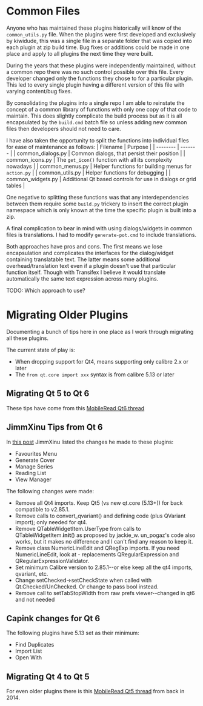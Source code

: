 # Common Files

Anyone who has maintained these plugins historically will know of the ``common_utils.py`` file. When the plugins were first developed and exclusively by kiwidude, this was a single file in a separate folder that was copied into each plugin at zip build time. Bug fixes or additions could be made in one place and apply to all plugins the next time they were built.

During the years that these plugins were independently maintained, without a common repo there was no such control possible over this file. Every developer changed only the functions they chose to for a particular plugin. This led to every single plugin having a different version of this file with varying content/bug fixes.

By consolidating the plugins into a single repo I am able to reinstate the concept of a common library of functions with only one copy of that code to maintain. This does slightly complicate the build process but as it is all encapsulated by the ``build.cmd`` batch file so unless adding new common files then developers should not need to care.

I have also taken the opportunity to split the functions into individual files for ease of maintenance as follows:
| Filename | Purpose |
| -------- | ------- |
| common_dialogs.py | Common dialogs, that persist their position |
| common_icons.py | The ``get_icon()`` function with all its complexity nowadays |
| common_menus.py | Helper functions for building menus for ``action.py`` |
| common_utils.py | Helper functions for debugging |
| common_widgets.py | Additional Qt based controls for use in dialogs or grid tables |

One negative to splitting these functions was that any interdependencies between them require some ``build.py`` trickery to insert the correct plugin namespace which is only known at the time the specific plugin is built into a zip.

A final complication to bear in mind with using dialogs/widgets in common files is translations. I had to modify ``generate-pot.cmd`` to include translations.

Both approaches have pros and cons. The first means we lose encapsulation and complicates the interfaces for the dialog/widget containing translatable text. The latter means some additional overhead/translation text even if a plugin doesn't use that particular function itself. Though with Transifex I believe it would translate automatically the same text expression across many plugins.

TODO: Which approach to use?

# Migrating Older Plugins

Documenting a bunch of tips here in one place as I work through migrating all these plugins.

The current state of play is:
- When dropping support for Qt4, means supporting only calibre 2.x or later
- The `from qt.core import xxx` syntax is from calibre 5.13 or later

## Migrating Qt 5 to Qt 6

These tips have come from this [MobileRead Qt6 thread](https://www.mobileread.com/forums/showthread.php?t=344064)

## JimmXinu Tips from Qt 6

In [this post](https://www.mobileread.com/forums/showpost.php?p=4188895&postcount=104) JimmXinu listed the changes he made to these plugins:
- Favourites Menu
- Generate Cover
- Manage Series
- Reading List
- View Manager

The following changes were made:
- Remove all Qt4 imports. Keep Qt5 (vs new qt.core (5.13+)) for back compatible to v2.85.1.
- Remove calls to convert_qvariant() and defining code (plus QVariant import); only needed for qt4.
- Remove QTableWidgetItem.UserType from calls to QTableWidgetItem.__init__() as proposed by jackie_w. un_pogaz's code also works, but it makes no difference and I can't find any reason to keep it.
- Remove class NumericLineEdit and QRegExp imports. If you need NumericLineEdit, look at - replacements QRegularExpression and QRegularExpressionValidator.
- Set minimum Calibre version to 2.85.1--or else keep all the qt4 imports, qvariant, etc.
- Change setChecked->setCheckState when called with Qt.Checked/UnChecked. Or change to pass bool instead.
- Remove call to setTabStopWidth from raw prefs viewer--changed in qt6 and not needed

## Capink changes for Qt 6

The following plugins have 5.13 set as their minimum:
- Find Duplicates
- Import List
- Open With

## Migrating Qt 4 to Qt 5

For even older plugins there is this [MobileRead Qt5 thread](https://www.mobileread.com/forums/showthread.php?t=242223) from back in 2014.

